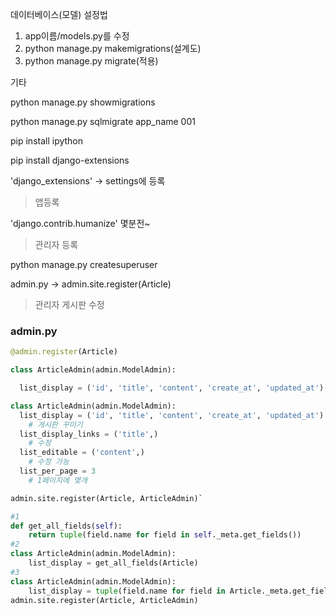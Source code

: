 데이터베이스(모델) 설정법

1. app이름/models.py를 수정
2. python manage.py makemigrations(설계도)
3. python manage.py migrate(적용)



기타

python manage.py showmigrations

python manage.py sqlmigrate app_name 001



pip install ipython

pip install django-extensions

'django_extensions' -> settings에 등록



> 앱등록

'django.contrib.humanize' 몇분전~



> 관리자 등록

python manage.py createsuperuser

admin.py -> admin.site.register(Article)



> 관리자 게시판 수정

### **admin.py**

```python
@admin.register(Article)

class ArticleAdmin(admin.ModelAdmin):

  list_display = ('id', 'title', 'content', 'create_at', 'updated_at')
```



``` python
class ArticleAdmin(admin.ModelAdmin):
  list_display = ('id', 'title', 'content', 'create_at', 'updated_at')
	# 게시판 꾸미기
  list_display_links = ('title',)
	# 수정
  list_editable = ('content',)
  	# 수정 가능
  list_per_page = 3
	# 1페이지에 몇개

admin.site.register(Article, ArticleAdmin)`
```



```python
#1
def get_all_fields(self):
    return tuple(field.name for field in self._meta.get_fields())
#2
class ArticleAdmin(admin.ModelAdmin):
    list_display = get_all_fields(Article)
#3
class ArticleAdmin(admin.ModelAdmin):
    list_display = tuple(field.name for field in Article._meta.get_fields())
admin.site.register(Article, ArticleAdmin)

```

